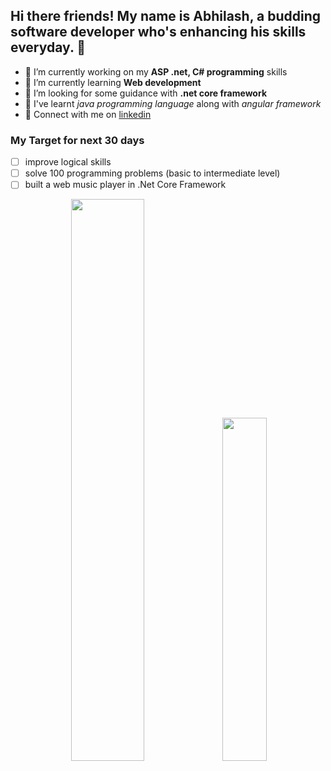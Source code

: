 ## Hi there friends! My name is Abhilash, a budding software developer who's enhancing his skills everyday. 👋

<!--
**abhilash-kaim/abhilash-kaim** is a ✨ _special_ ✨ repository because its `README.md` (this file) appears on your GitHub profile.

Here are some ideas to get you started:-->

- 🔭 I’m currently working on my **ASP .net, C# programming** skills
- 🌱 I’m currently learning **Web development**
- 🤔 I’m looking for some guidance with **.net core framework**
- 🏫 I've learnt *java programming language* along with *angular framework*
- 📱 Connect with me on [linkedin](https://www.linkedin.com/in/abhilash-kaim-231bb21a0/)

### My Target for next 30 days
- [ ] improve logical skills
- [ ] solve 100 programming problems (basic to intermediate level)
- [ ] built a web music player in .Net Core Framework
<p align ="center">
  <img width =48% src="https://github-readme-stats.vercel.app/api?username=abhilash-kaim"/>
  <img width =37.5% src="https://github-readme-stats.vercel.app/api/top-langs/?username=abhilash-kaim&layout=compact"/>
<!--   <img src="https://wakatime.com/share/@abhilashk/759faa5d-5f49-402e-9630-bf26a1f155f1.png" /></a> -->
  <!--<img width =35% src="[![Harlok's wakatime stats](https://github-readme-stats.vercel.app/api/wakatime?username=@abhilashk"/>-->
  <!--<img width =37.5% src="https://github-readme-stats.vercel.app/api/wakatime?username=abhilashk"/>-->
  </p>
